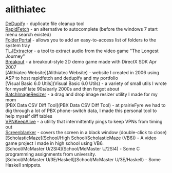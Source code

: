 # alithiatec
[DeDupify](DeDupify) - duplicate file cleanup tool<br />
[RapidFetch](RapidFetch3) - an alternative to autocomplete (before the windows 7 start menu search existed)<br/>
[FolderPortal](FolderPortal) - allows you to add an easy-to-access list of folders to the system tray<br/>
[TLJExtractor](TLJExtractor) - a tool to extract audio from the video game "The Longest Journey"<br/>
[Breakout](Breakout) - a breakout-style 2D demo game made with DirectX SDK Apr 2007<br/>
[Alithiatec Website](Alithiatec Website) - website I created in 2006 using ASP to host rapidfetch and dedupify and my portfolio<br/>
[Visual Basic 6.0 Utils](Visual Basic 6.0 Utils) - a variety of small utils I wrote for myself late 90s/early 2000s and then forgot about<br/>
[BatchImageResizer](BatchImageResizer) - a drag and drop image resizer utility I made for my mom<br />
[PBX Data CSV Diff Tool](PBX Data CSV Diff Tool) - at prairieFyre we had to dig through a lot of PBX phone-switch data, I made this personal tool to help myself diff tables<br/>
[VPNKeepAlive](VPNKeepAlive) - a utility that intermittently pings to keep VPNs from timing out<br/>
[Screenblanker](screenblanker) - covers the screen in a black window (double-click to close)<br/>
[ScholasticMaze](School/High School/ScholasticMaze (VB6)) - A video game project I made in high school using VB6.<br/>
[School/McMaster U/2SI4](School/McMaster U/2SI4) - Some C programming assignments from university.<br/>
[School/McMaster U/3E/Haskell](School/McMaster U/3E/Haskell) - Some Haskell snippets.<br/>
